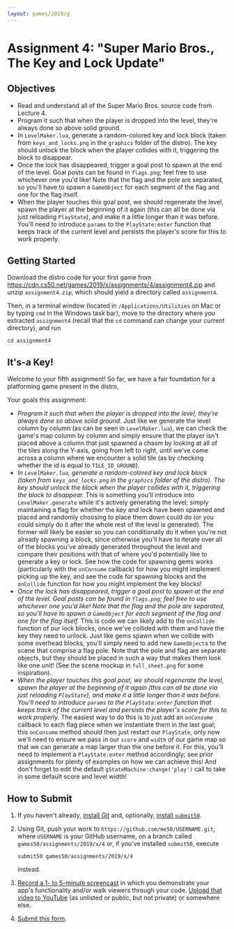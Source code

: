 ```yaml
---
layout: games/2019/g
---
```


# Assignment 4: "Super Mario Bros., The Key and Lock Update"

## Objectives

* Read and understand all of the Super Mario Bros. source code from Lecture 4.
* Program it such that when the player is dropped into the level, they're always done so above solid ground.
* In `LevelMaker.lua`, generate a random-colored key and lock block (taken from `keys_and_locks.png` in the `graphics` folder of the distro). The key should unlock the block when the player collides with it, triggering the block to disappear.
* Once the lock has disappeared, trigger a goal post to spawn at the end of the level. Goal posts can be found in `flags.png`; feel free to use whichever one you'd like! Note that the flag and the pole are separated, so you'll have to spawn a `GameObject` for each segment of the flag and one for the flag itself.
* When the player touches this goal post, we should regenerate the level, spawn the player at the beginning of it again (this can all be done via just reloading `PlayState`), and make it a little longer than it was before. You'll need to introduce `params` to the `PlayState:enter` function that keeps track of the current level and persists the player's score for this to work properly.

## Getting Started

Download the distro code for your first game from <https://cdn.cs50.net/games/2019/x/assignments/4/assignment4.zip> and unzip `assignment4.zip`, which should yield a directory called `assignment4`.

Then, in a terminal window (located in `/Applications/Utilities` on Mac or by typing
`cmd` in the Windows task bar), move to the directory where you extracted `assignment4`
(recall that the `cd` command can change your current directory), and run

```
cd assignment4
```

## It's-a Key!

Welcome to your fifth assignment! So far, we have a fair foundation for a platforming game present in the distro,

Your goals this assignment:

* *Program it such that when the player is dropped into the level, they're always done so above solid ground.* Just like we generate the level column by column (as can be seen in `LevelMaker.lua`), we can check the game's map column by column and simply ensure that the player isn't placed above a column that just spawned a chasm by looking at all of the tiles along the Y-axis, going from left to right, until we've come across a column where we encounter a solid tile (as by checking whether the id is equal to `TILE_ID_GROUND`).
* *In `LevelMaker.lua`, generate a random-colored key and lock block (taken from `keys_and_locks.png` in the `graphics` folder of the distro). The key should unlock the block when the player collides with it, triggering the block to disappear.* This is something you'll introduce into `LevelMaker.generate` while it's actively generating the level; simply maintaining a flag for whether the key and lock have been spawned and placed and randomly choosing to place them down could do (or you could simply do it after the whole rest of the level is generated). The former will likely be easier so you can conditionally do it when you're not already spawning a block, since otherwise you'll have to iterate over all of the blocks you've already generated throughout the level and compare their positions with that of where you'd potentially like to generate a key or lock. See how the code for spawning gems works (particularly with the `onConsume` callback) for how you might implement picking up the key, and see the code for spawning blocks and the `onCollide` function for how you might implement the key blocks!
* *Once the lock has disappeared, trigger a goal post to spawn at the end of the level. Goal posts can be found in `flags.png`; feel free to use whichever one you'd like! Note that the flag and the pole are separated, so you'll have to spawn a `GameObject` for each segment of the flag and one for the flag itself.* This is code we can likely add to the `onCollide` function of our lock blocks, once we've collided with them and have the key they need to unlock. Just like gems spawn when we collide with some overhead blocks, you'll simply need to add new `GameObject`s to the scene that comprise a flag pole. Note that the pole and flag are separate objects, but they should be placed in such a way that makes them look like one unit! (See the scene mockup in `full_sheet.png` for some inspiration).
* *When the player touches this goal post, we should regenerate the level, spawn the player at the beginning of it again (this can all be done via just reloading `PlayState`), and make it a little longer than it was before. You'll need to introduce `params` to the `PlayState:enter` function that keeps track of the current level and persists the player's score for this to work properly.* The easiest way to do this is to just add an `onConsume` callback to each flag piece when we instantiate them in the last goal; this `onConsume` method should then just restart our `PlayState`, only now we'll need to ensure we pass in our `score` and `width` of our game map so that we can generate a map larger than the one before it. For this, you'll need to implement a `PlayState:enter` method accordingly; see prior assignments for plenty of examples on how we can achieve this! And don't forget to edit the default `gStateMachine:change('play')` call to take in some default score and level width!


## How to Submit

1. If you haven't already, [install Git](https://git-scm.com/downloads) and, optionally, [install `submit50`](https://cs50.readthedocs.io/submit50/).
1. Using Git, push your work to `https://github.com/me50/USERNAME.git`, where `USERNAME` is your GitHub username, on a branch called `games50/assignments/2019/x/4` or, if you've installed `submit50`, execute

   ```
   submit50 games50/assignments/2019/x/4
   ```

   instead.
1. [Record a 1- to 5-minute screencast](https://www.howtogeek.com/205742/how-to-record-your-windows-mac-linux-android-or-ios-screen/) in which you demonstrate your app's functionality and/or walk viewers through your code. [Upload that video to YouTube](https://www.youtube.com/upload) (as unlisted or public, but not private) or somewhere else.
1. [Submit this form](https://forms.cs50.io/6d2b0089-06f9-4072-9598-6c4e85730aa5).
